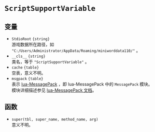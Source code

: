 # `ScriptSupportVariable`

## 变量
- `StdioRoot` `{string}`  
游戏数据所在路径，如 `"C:/Users/Administrator/AppData/Roaming/miniworddata110/"` 。  
- `__cls__` `{string}`  
类名，等于 `"ScriptSupportVariable"` 。  
- `cache` `{table}`  
空表，意义不明。  
- `msgpack` `{table}`  
表示 [lua-MessagePack](https://github.com/oploadk/lua-MessagePack/) ，即 lua-MessagePack 中的 `MessagePack` 模块。  
模块详细描述参见 [lua-MessagePack 文档](https://fperrad.frama.io/lua-MessagePack/messagepack/)。  

## 函数
- `super(tbl, super_name, method_name, arg)`  
意义不明。  
